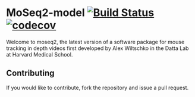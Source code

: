 # MoSeq2-model [![Build Status](https://travis-ci.com/dattalab/moseq2-model.svg?token=gvoikVySDHEmvHT7Dbed&branch=master)](https://travis-ci.com/dattalab/moseq2-model) [![codecov](https://codecov.io/gh/dattalab/moseq2_model/branch/master/graph/badge.svg?token=q9xxVhps5o)](https://codecov.io/gh/dattalab/moseq2_model)

Welcome to moseq2, the latest version of a software package for mouse tracking in depth videos first developed by Alex Wiltschko in the Datta Lab at Harvard Medical School.

## Contributing

If you would like to contribute, fork the repository and issue a pull request.  
